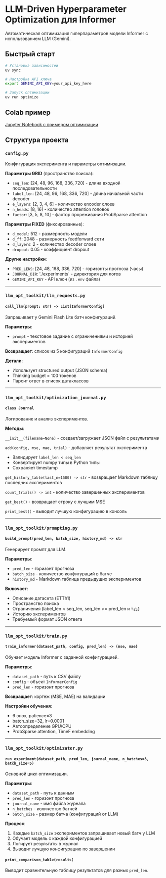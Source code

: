 # LLM-Driven Hyperparameter Optimization для Informer

Автоматическая оптимизация гиперпараметров модели Informer с использованием LLM (Gemini).

## Быстрый старт

```bash
# Установка зависимостей
uv sync

# Настройка API ключа
export GEMINI_API_KEY=your_api_key_here

# Запуск оптимизации
uv run optimize
```

## Colab пример
[Jupyter Notebook с примером оптимизации](https://colab.research.google.com/drive/1zLzTEc_KplZxM_XAheb7YOIYxHtFXiP4?usp=sharing)

## Структура проекта

### `config.py`
Конфигурация эксперимента и параметры оптимизации.

**Параметры GRID** (пространство поиска):
- `seq_len`: [24, 48, 96, 168, 336, 720] - длина входной последовательности
- `label_len`: [24, 48, 96, 168, 336, 720] - длина начальной части decoder
- `e_layers`: [2, 3, 4, 6] - количество encoder слоев
- `n_heads`: [8, 16] - количество attention головок
- `factor`: [3, 5, 8, 10] - фактор прореживания ProbSparse attention

**Параметры FIXED** (фиксированные):
- `d_model`: 512 - размерность модели
- `d_ff`: 2048 - размерность feedforward сети
- `d_layers`: 2 - количество decoder слоев
- `dropout`: 0.05 - коэффициент dropout

**Другие настройки**:
- `PRED_LENS`: [24, 48, 168, 336, 720] - горизонты прогноза (часы)
- `JOURNAL_DIR`: './experiments' - директория для логов
- `GEMINI_API_KEY` - API ключ (из `.env` файла)

---

### `llm_opt_toolkit/llm_requests.py`

#### `call_llm(prompt: str) -> List[InformerConfig]`
Запрашивает у Gemini Flash Lite батч конфигураций.

**Параметры**:
- `prompt` - текстовое задание с ограничениями и историей экспериментов

**Возвращает**: список из 5 конфигураций `InformerConfig`

**Детали**:
- Использует structured output (JSON schema)
- Thinking budget = 100 токенов
- Парсит ответ в список датаклассов

---

### `llm_opt_toolkit/optimization_journal.py`

#### `class Journal`
Логирование и анализ экспериментов.

**Методы**:

`__init__(filename=None)` - создает/загружает JSON файл с результатами

`add(config, mse, mae, trial)` - добавляет результат эксперимента
- Валидирует `label_len < seq_len`
- Конвертирует numpy типы в Python типы
- Сохраняет timestamp

`get_history_table(last_n=1500) -> str` - возвращает Markdown таблицу последних экспериментов

`count_trials() -> int` - количество завершенных экспериментов

`get_best()` - возвращает строку с лучшим MSE

`print_best()` - выводит лучшую конфигурацию в консоль

---

### `llm_opt_toolkit/prompting.py`

#### `build_prompt(pred_len, batch_size, history_md) -> str`
Генерирует промпт для LLM.

**Параметры**:
- `pred_len` - горизонт прогноза
- `batch_size` - количество конфигураций в батче
- `history_md` - Markdown таблица предыдущих экспериментов

**Включает**:
- Описание датасета (ETTh1)
- Пространство поиска
- Ограничения (label_len < seq_len, seq_len >= pred_len и т.д.)
- Историю экспериментов
- Требуемый формат JSON ответа

---

### `llm_opt_toolkit/train.py`

#### `train_informer(dataset_path, config, pred_len) -> (mse, mae)`
Обучает модель Informer с заданной конфигурацией.

**Параметры**:
- `dataset_path` - путь к CSV файлу
- `config` - объект `InformerConfig`
- `pred_len` - горизонт прогноза

**Возвращает**: кортеж (MSE, MAE) на валидации

**Настройки обучения**:
- 6 эпох, patience=3
- batch_size=32, lr=0.0001
- Автоопределение GPU/CPU
- ProbSparse attention, TimeF embedding

---

### `llm_opt_toolkit/optimizator.py`

#### `run_experiment(dataset_path, pred_len, journal_name, n_batches=3, batch_size=5)`
Основной цикл оптимизации.

**Параметры**:
- `dataset_path` - путь к данным
- `pred_len` - горизонт прогноза
- `journal_name` - имя файла журнала
- `n_batches` - количество батчей
- `batch_size` - размер батча (конфигураций от LLM)

**Процесс**:
1. Каждые `batch_size` экспериментов запрашивает новый батч у LLM
2. Обучает модель с каждой конфигурацией
3. Логирует результаты в журнал
4. Выводит лучшую конфигурацию по завершении

#### `print_comparison_table(results)`
Выводит сравнительную таблицу результатов для разных `pred_len`.